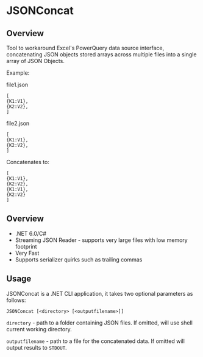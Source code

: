 ﻿# JSONConcat

## Overview
Tool to workaround Excel's PowerQuery data source interface, concatenating 
JSON objects stored arrays across multiple files into a single array of JSON Objects.

Example:

file1.json
```
[
{K1:V1},
{K2:V2},
]
```

file2.json
```
[
{K1:V1},
{K2:V2},
]
```
Concatenates to:
```
[
{K1:V1},
{K2:V2},
{K1:V1},
{K2:V2}
]
```

## Overview
- .NET 6.0/C#
- Streaming JSON Reader - supports very large files with low memory footprint
- Very Fast
- Supports serializer quirks such as trailing commas

## Usage
JSONConcat is a .NET CLI application, it takes two optional parameters as follows:
```
JSONConcat [<directory> [<outputfilename>]]
```

`directory` - path to a folder containing JSON files.  If omitted, will use shell current working directory.

`outputfilename` - path to a file for the concatenated data.  If omitted will output results to `STDOUT`.